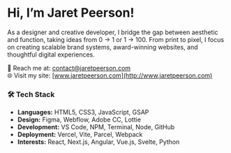 # Hi, I’m Jaret Peerson!
As a designer and creative developer, I bridge the gap between aesthetic and function, taking ideas from 0 -> 1 or 1 -> 100. From print to pixel, I focus on creating scalable brand systems, award-winning websites, and thoughtful digital experiences.

💬 Reach me at: [contact@jaretpeerson.com](mailto:contact@jaretpeerson.com)  
🌐 Visit my site: [www.jaretpeerson.com](http://www.jaretpeerson.com)

### 🛠️ Tech Stack
- **Languages:** HTML5, CSS3, JavaScript, GSAP
- **Design:** Figma, Webflow, Adobe CC, Lottie
- **Development:** VS Code, NPM, Terminal, Node, GitHub
- **Deployment:** Vercel, Vite, Parcel, Webpack
- **Interests:** React, Next.js, Angular, Vue.js, Svelte, Python
